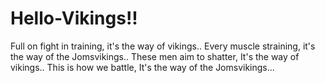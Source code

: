 # Hello-Vikings!!

Full on fight in training, it's the way of vikings.. Every muscle straining, it's the way of the Jomsvikings.. These men aim to shatter, It's the way of vikings.. This is how we battle, It's the way of the Jomsvikings...

